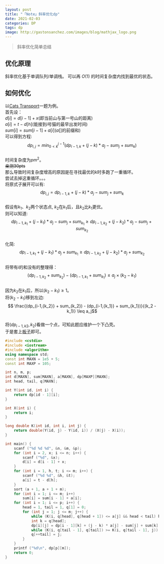 ```yaml
---
layout: post
title: "「Note」斜率优化dp"
date: 2021-02-03
categories: DP
tags: dp
image: http://gastonsanchez.com/images/blog/mathjax_logo.png
---
```


> 斜率优化简单总结
<!-- more -->

## 优化原理
斜率优化基于单调队列/单调栈。	
可以再 $O(1)$ 的时间复杂度内找到最优的状态。	

## 如何优化
以[Cats Transport](https://www.luogu.com.cn/problem/CF311B)一题为例。   	
首先设：   
$d[i] = d[i - 1] + x$(即当前山与第一号山的距离)   
$a[i] = t - d[h]$(能接到$i$号猫的最早出发时间)   
$sum[i] = sum[i - 1] + a[i]$($a[]$的前缀和)   	   
可以得到方程:   
$$dp_{i,j} = min_{0 < k} ^{j-1}(dp_{i-1,k} + (j - k) * a_j - sum_j + sum_k)$$   
时间复杂度为$pm^2$。   	
~~亲测30pts~~   
那么导致时间复杂度增高的原因是在寻找最优的$k$时多跑了一重循环。   	
尝试去掉这重循环。。。   	
将原式子展开可以有:   
$$dp_{i,j} = dp_{i-1,k} + (j - k) * a_j - sum_j + sum_k$$   
假设有$k_1$、$k_2$两个状态点, $k_2$在$k_1$后，且$k_2$比$k_1$更优。      	
则可以知道:   
$$dp_{i-1,{k_1}} + (j - k_1) * a_j - sum_j + sum_{k_1} \geq dp_{i-1,{k_2}} + (j - k_2) * a_j - sum_j + sum_{k_2}$$   
化简:   
$$dp_{i-1,{k_1}} + (j - k_1) * a_j + sum_{k_1} \geq dp_{i-1,{k_2}} + (j - k_2) * a_j  + sum_{k_2}$$   
将带有$i$的和没有的整理得：   
$$ (dp_{i-1,{k_2}} + sum_{k_2}) - (dp_{i-1,{k_1}} + sum_{k_1}) \leq a_j \times (k_2 - k_1)$$   
因为$k_2$在$k_1$后，所以$(k_2 - k_1) \geq 1$。   
将$(k_2 - k_1)$移到左边:   
$$ \frac{(dp_{i-1,{k_2}} + sum_{k_2}) - (dp_{i-1,{k_1}} + sum_{k_1})}{(k_2 - k_1)} \leq a_j$$   
将$(dp_{i-1,k2},k_2)$看做一个点，可知此题应维护一个下凸壳。   		
于是套上[板子](https://chenjg41.gitee.io/dp/2021/02/03/%E6%96%9C%E4%BC%98%E6%9D%BF%E5%AD%90/)即可。   
```cpp
#include <cstdio>
#include <iostream>
#include <algorithm>
using namespace std;
const int MAXN = 1e5 + 5;
const int MAXP = 105;

int n, m, p;
int d[MAXN], sum[MAXN], a[MAXN], dp[MAXP][MAXN];
int head, tail, q[MAXN];

int Y(int id, int i) {
	return dp[id - 1][i];
}

int X(int i) {
	return i;
}

long double K(int id, int i, int j) {
	return double(Y(id, j) - Y(id, i)) / (X(j) - X(i));
}

int main() {
	scanf ("%d %d %d", &n, &m, &p);
	for (int i = 2, x; i <= n; i++) {
		scanf ("%d", &x);
		d[i] = d[i - 1] + x;
	}
	for (int i = 1, h, t; i <= m; i++) {
		scanf ("%d %d", &h, &t);
		a[i] = t - d[h];
	}
	sort (a + 1, a + 1 + m);
	for (int i = 1; i <= m; i++)
		sum[i] = sum[i - 1] + a[i];
	for (int i = 1; i <= p; i++) {
		head = 1, tail = 1, q[1] = 0;
		for (int j = 1; j <= m; j++) {
			while (K(i, q[head], q[head + 1]) <= a[j] && head < tail) head++;
			int k = q[head];
			dp[i][j] = dp[i - 1][k] + (j - k) * a[j] - sum[j] + sum[k];
			while (K(i, q[tail - 1], q[tail]) >= K(i, q[tail - 1], j)) tail--;
			q[++tail] = j;
		}
	}
	printf ("%d\n", dp[p][m]);
	return 0;
}
```